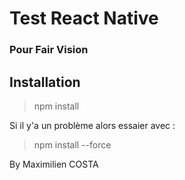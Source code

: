 # Test React Native

### Pour Fair Vision

## Installation

> npm install 

Si il y'a un problème alors essaier avec : 

> npm install --force


By Maximilien COSTA